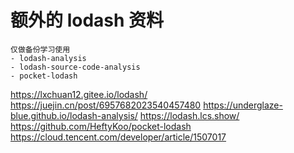 # 额外的 lodash 资料

```
仅做备份学习使用
- lodash-analysis
- lodash-source-code-analysis
- pocket-lodash
```

https://lxchuan12.gitee.io/lodash/
https://juejin.cn/post/6957682023540457480
https://underglaze-blue.github.io/lodash-analysis/
https://lodash.lcs.show/
https://github.com/HeftyKoo/pocket-lodash
https://cloud.tencent.com/developer/article/1507017